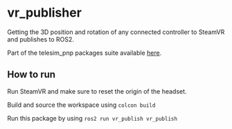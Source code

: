 # vr_publisher

Getting the 3D position and rotation of any connected controller to SteamVR and publishes to ROS2.

Part of the telesim_pnp packages suite available [here](https://github.com/cvas-ug/telesim_pnp).

## How to run

Run SteamVR and make sure to reset the origin of the headset.

Build and source the workspace using `colcon build`

Run this package by using `ros2 run vr_publish vr_publish`

